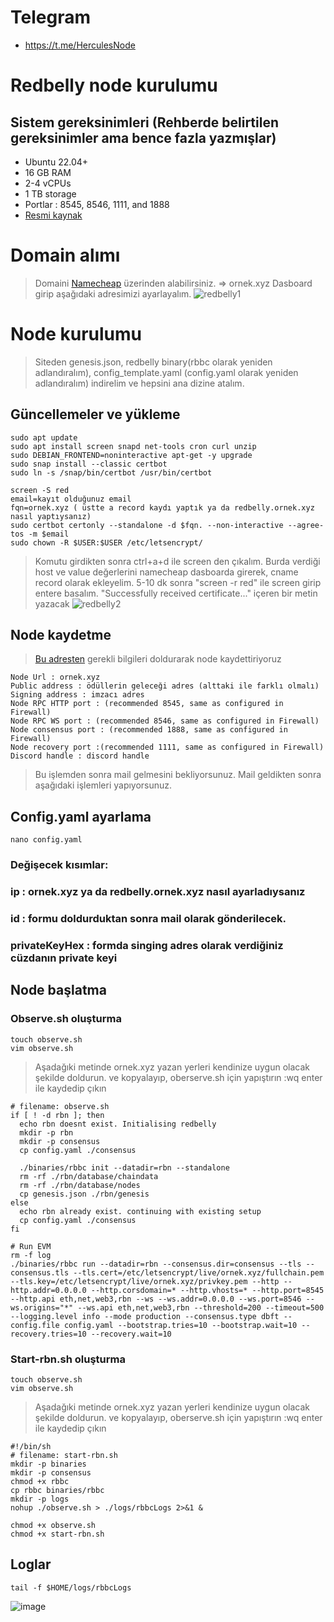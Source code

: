 # Telegram
- https://t.me/HerculesNode
# Redbelly node kurulumu
## Sistem gereksinimleri (Rehberde belirtilen gereksinimler ama bence fazla yazmışlar)
 - Ubuntu 22.04+
 - 16 GB RAM
 - 2-4 vCPUs
 - 1 TB storage
 - Portlar : 8545, 8546, 1111, and 1888
 - [Resmi kaynak](https://vine.redbelly.network/nds-node-operating)

# Domain alımı
> Domaini [Namecheap](https://www.namecheap.com/) üzerinden alabilirsiniz. => ornek.xyz
> Dasboard girip aşağıdaki adresimizi ayarlayalım.
> ![redbelly1](https://github.com/kemevo/RedBelly-Node/assets/51703004/fd415dc9-d3f6-4105-b128-030d5761389e)

# Node kurulumu
> Siteden genesis.json, redbelly binary(rbbc olarak yeniden adlandıralım), config_template.yaml (config.yaml olarak yeniden adlandıralım) indirelim ve hepsini ana dizine atalım.

## Güncellemeler ve yükleme
```
sudo apt update
sudo apt install screen snapd net-tools cron curl unzip
sudo DEBIAN_FRONTEND=noninteractive apt-get -y upgrade
sudo snap install --classic certbot
sudo ln -s /snap/bin/certbot /usr/bin/certbot
```
```
screen -S red
email=kayıt olduğunuz email
fqn=ornek.xyz ( üstte a record kaydı yaptık ya da redbelly.ornek.xyz nasıl yaptıysanız)
sudo certbot certonly --standalone -d $fqn. --non-interactive --agree-tos -m $email
sudo chown -R $USER:$USER /etc/letsencrypt/
```
> Komutu girdikten sonra ctrl+a+d ile screen den çıkalım.
> Burda verdiği host ve value değerlerini namecheap dasboarda girerek, cname record olarak ekleyelim.  5-10 dk sonra "screen -r red" ile screen girip entere basalım. "Successfully received certificate..." içeren bir metin yazacak
![redbelly2](https://github.com/kemevo/RedBelly-Node/assets/51703004/e4869b37-328e-40b2-898c-2eb1ce78ffde)

## Node kaydetme
> [Bu adresten](https://redbelly.atlassian.net/servicedesk/customer/portal/13/group/17/create/86) gerekli bilgileri doldurarak node kaydettiriyoruz
```
Node Url : ornek.xyz
Public address : ödüllerin geleceği adres (alttaki ile farklı olmalı)
Signing address : imzacı adres
Node RPC HTTP port : (recommended 8545, same as configured in Firewall)
Node RPC WS port : (recommended 8546, same as configured in Firewall)
Node consensus port : (recommended 1888, same as configured in Firewall)
Node recovery port :(recommended 1111, same as configured in Firewall)
Discord handle : discord handle
```
> Bu işlemden sonra mail gelmesini bekliyorsunuz. Mail geldikten sonra aşağıdaki işlemleri yapıyorsunuz.

## Config.yaml ayarlama
```
nano config.yaml
```
### Değişecek kısımlar:
### ip : ornek.xyz ya da redbelly.ornek.xyz nasıl ayarladıysanız
### id : formu doldurduktan sonra mail olarak gönderilecek.
### privateKeyHex : formda singing adres olarak verdiğiniz cüzdanın private keyi

## Node başlatma
### Observe.sh oluşturma
```
touch observe.sh
vim observe.sh
```
> Aşadağıki metinde ornek.xyz yazan yerleri kendinize uygun olacak şekilde doldurun. ve kopyalayıp, oberserve.sh için yapıştırın :wq enter ile kaydedip çıkın
```
# filename: observe.sh
if [ ! -d rbn ]; then
  echo rbn doesnt exist. Initialising redbelly
  mkdir -p rbn
  mkdir -p consensus
  cp config.yaml ./consensus

  ./binaries/rbbc init --datadir=rbn --standalone
  rm -rf ./rbn/database/chaindata
  rm -rf ./rbn/database/nodes
  cp genesis.json ./rbn/genesis
else
  echo rbn already exist. continuing with existing setup
  cp config.yaml ./consensus
fi

# Run EVM
rm -f log
./binaries/rbbc run --datadir=rbn --consensus.dir=consensus --tls --consensus.tls --tls.cert=/etc/letsencrypt/live/ornek.xyz/fullchain.pem --tls.key=/etc/letsencrypt/live/ornek.xyz/privkey.pem --http --http.addr=0.0.0.0 --http.corsdomain=* --http.vhosts=* --http.port=8545 --http.api eth,net,web3,rbn --ws --ws.addr=0.0.0.0 --ws.port=8546 --ws.origins="*" --ws.api eth,net,web3,rbn --threshold=200 --timeout=500 --logging.level info --mode production --consensus.type dbft --config.file config.yaml --bootstrap.tries=10 --bootstrap.wait=10 --recovery.tries=10 --recovery.wait=10
```
### Start-rbn.sh oluşturma
```
touch observe.sh
vim observe.sh
```
> Aşadağıki metinde ornek.xyz yazan yerleri kendinize uygun olacak şekilde doldurun. ve kopyalayıp, oberserve.sh için yapıştırın :wq enter ile kaydedip çıkın
```
#!/bin/sh
# filename: start-rbn.sh
mkdir -p binaries
mkdir -p consensus
chmod +x rbbc
cp rbbc binaries/rbbc
mkdir -p logs
nohup ./observe.sh > ./logs/rbbcLogs 2>&1 &
```

```
chmod +x observe.sh
chmod +x start-rbn.sh
```
## Loglar
```
tail -f $HOME/logs/rbbcLogs
```
![image](https://github.com/kemevo/RedBelly-Node/assets/51703004/527ddfae-4812-4184-8079-6ff1d1130ed3)
